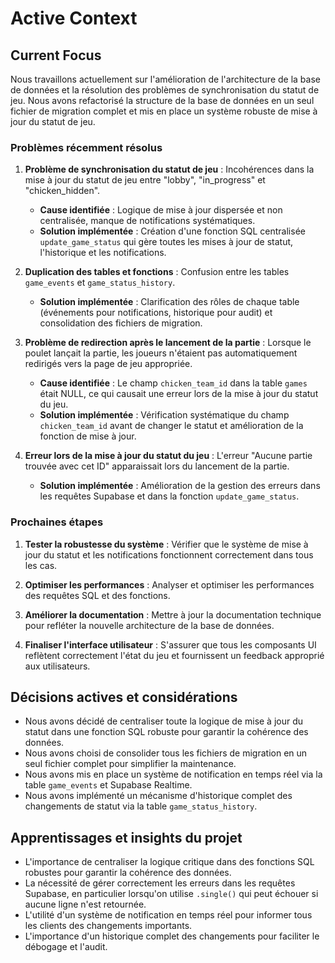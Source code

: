 # Active Context

## Current Focus

Nous travaillons actuellement sur l'amélioration de l'architecture de la base de données et la résolution des problèmes de synchronisation du statut de jeu. Nous avons refactorisé la structure de la base de données en un seul fichier de migration complet et mis en place un système robuste de mise à jour du statut de jeu.

### Problèmes récemment résolus

1. **Problème de synchronisation du statut de jeu** : Incohérences dans la mise à jour du statut de jeu entre "lobby", "in_progress" et "chicken_hidden".
   - **Cause identifiée** : Logique de mise à jour dispersée et non centralisée, manque de notifications systématiques.
   - **Solution implémentée** : Création d'une fonction SQL centralisée `update_game_status` qui gère toutes les mises à jour de statut, l'historique et les notifications.

2. **Duplication des tables et fonctions** : Confusion entre les tables `game_events` et `game_status_history`.
   - **Solution implémentée** : Clarification des rôles de chaque table (événements pour notifications, historique pour audit) et consolidation des fichiers de migration.

3. **Problème de redirection après le lancement de la partie** : Lorsque le poulet lançait la partie, les joueurs n'étaient pas automatiquement redirigés vers la page de jeu appropriée.
   - **Cause identifiée** : Le champ `chicken_team_id` dans la table `games` était NULL, ce qui causait une erreur lors de la mise à jour du statut du jeu.
   - **Solution implémentée** : Vérification systématique du champ `chicken_team_id` avant de changer le statut et amélioration de la fonction de mise à jour.

4. **Erreur lors de la mise à jour du statut du jeu** : L'erreur "Aucune partie trouvée avec cet ID" apparaissait lors du lancement de la partie.
   - **Solution implémentée** : Amélioration de la gestion des erreurs dans les requêtes Supabase et dans la fonction `update_game_status`.

### Prochaines étapes

1. **Tester la robustesse du système** : Vérifier que le système de mise à jour du statut et les notifications fonctionnent correctement dans tous les cas.

2. **Optimiser les performances** : Analyser et optimiser les performances des requêtes SQL et des fonctions.

3. **Améliorer la documentation** : Mettre à jour la documentation technique pour refléter la nouvelle architecture de la base de données.

4. **Finaliser l'interface utilisateur** : S'assurer que tous les composants UI reflètent correctement l'état du jeu et fournissent un feedback approprié aux utilisateurs.

## Décisions actives et considérations

- Nous avons décidé de centraliser toute la logique de mise à jour du statut dans une fonction SQL robuste pour garantir la cohérence des données.
- Nous avons choisi de consolider tous les fichiers de migration en un seul fichier complet pour simplifier la maintenance.
- Nous avons mis en place un système de notification en temps réel via la table `game_events` et Supabase Realtime.
- Nous avons implémenté un mécanisme d'historique complet des changements de statut via la table `game_status_history`.

## Apprentissages et insights du projet

- L'importance de centraliser la logique critique dans des fonctions SQL robustes pour garantir la cohérence des données.
- La nécessité de gérer correctement les erreurs dans les requêtes Supabase, en particulier lorsqu'on utilise `.single()` qui peut échouer si aucune ligne n'est retournée.
- L'utilité d'un système de notification en temps réel pour informer tous les clients des changements importants.
- L'importance d'un historique complet des changements pour faciliter le débogage et l'audit. 